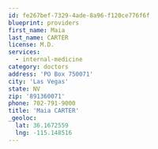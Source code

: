 ```yaml
---
id: fe267bef-7329-4ade-8a96-f120ce776f6f
blueprint: providers
first_name: Maia
last_name: CARTER
license: M.D.
services:
  - internal-medicine
category: doctors
address: 'PO Box 750071'
city: 'Las Vegas'
state: NV
zip: '891360071'
phone: 702-791-9000
title: 'Maia CARTER'
_geoloc:
  lat: 36.1672559
  lng: -115.148516
---
```


